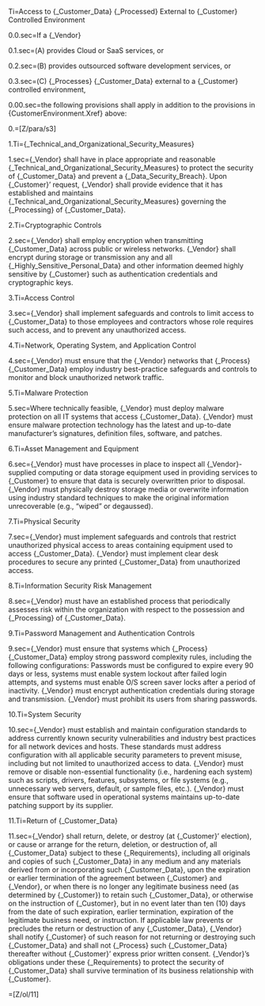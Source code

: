 Ti=Access to {_Customer_Data} {_Processed} External to {_Customer} Controlled Environment

0.0.sec=If a {_Vendor}

0.1.sec=(A) provides Cloud or SaaS services, or

0.2.sec=(B) provides outsourced software development services, or

0.3.sec=(C) {_Processes} {_Customer_Data} external to a {_Customer} controlled environment,

0.00.sec=the following provisions shall apply in addition to the provisions in {CustomerEnvironment.Xref} above:

0.=[Z/para/s3]

1.Ti={_Technical_and_Organizational_Security_Measures}

1.sec={_Vendor} shall have in place appropriate and reasonable {_Technical_and_Organizational_Security_Measures} to protect the security of {_Customer_Data} and prevent a {_Data_Security_Breach}. Upon {_Customer}’ request, {_Vendor} shall provide evidence that it has established and maintains {_Technical_and_Organizational_Security_Measures} governing the {_Processing} of {_Customer_Data}.

2.Ti=Cryptographic Controls

2.sec={_Vendor} shall employ encryption when transmitting {_Customer_Data} across public or wireless networks. {_Vendor} shall encrypt during storage or transmission any and all {_Highly_Sensitive_Personal_Data} and other information deemed highly sensitive by {_Customer} such as authentication credentials and cryptographic keys.

3.Ti=Access Control

3.sec={_Vendor} shall implement safeguards and controls to limit access to {_Customer_Data} to those employees and contractors whose role requires such access, and to prevent any unauthorized access.

4.Ti=Network, Operating System, and Application Control

4.sec={_Vendor} must ensure that the {_Vendor} networks that {_Process} {_Customer_Data} employ industry best-practice safeguards and controls to monitor and block unauthorized network traffic.

5.Ti=Malware Protection

5.sec=Where technically feasible, {_Vendor} must deploy malware protection on all IT systems that access {_Customer_Data}. {_Vendor} must ensure malware protection technology has the latest and up-to-date manufacturer’s signatures, definition files, software, and patches.

6.Ti=Asset Management and Equipment

6.sec={_Vendor} must have processes in place to inspect all {_Vendor}-supplied computing or data storage equipment used in providing services to {_Customer} to ensure that data is securely overwritten prior to disposal. {_Vendor} must physically destroy storage media or overwrite information using industry standard techniques to make the original information unrecoverable (e.g., “wiped” or degaussed).

7.Ti=Physical Security

7.sec={_Vendor} must implement safeguards and controls that restrict unauthorized physical access to areas containing equipment used to access {_Customer_Data}. {_Vendor} must implement clear desk procedures to secure any printed {_Customer_Data} from unauthorized access.

8.Ti=Information Security Risk Management

8.sec={_Vendor} must have an established process that periodically assesses risk within the organization with respect to the possession and {_Processing} of {_Customer_Data}.

9.Ti=Password Management and Authentication Controls

9.sec={_Vendor} must ensure that systems which {_Process} {_Customer_Data} employ strong password complexity rules, including the following configurations: Passwords must be configured to expire every 90 days or less, systems must enable system lockout after failed login attempts, and systems must enable O/S screen saver locks after a period of inactivity. {_Vendor} must encrypt authentication credentials during storage and transmission. {_Vendor} must prohibit its users from sharing passwords.

10.Ti=System Security

10.sec={_Vendor} must establish and maintain configuration standards to address currently known security vulnerabilities and industry best practices for all network devices and hosts. These standards must address configuration with all applicable security parameters to prevent misuse, including but not limited to unauthorized access to data. {_Vendor} must remove or disable non-essential functionality (i.e., hardening each system) such as scripts, drivers, features, subsystems, or file systems (e.g., unnecessary web servers, default, or sample files, etc.). {_Vendor} must ensure that software used in operational systems maintains up-to-date patching support by its supplier.

11.Ti=Return of {_Customer_Data}

11.sec={_Vendor} shall return, delete, or destroy (at {_Customer}’ election), or cause or arrange for the return, deletion, or destruction of, all {_Customer_Data} subject to these {_Requirements}, including all originals and copies of such {_Customer_Data} in any medium and any materials derived from or incorporating such {_Customer_Data}, upon the expiration or earlier termination of the agreement between {_Customer} and {_Vendor}, or when there is no longer any legitimate business need (as determined by {_Customer}) to retain such {_Customer_Data}, or otherwise on the instruction of {_Customer}, but in no event later than ten (10) days from the date of such expiration, earlier termination, expiration of the legitimate business need, or instruction. If applicable law prevents or precludes the return or destruction of any {_Customer_Data}, {_Vendor} shall notify {_Customer} of such reason for not returning or destroying such {_Customer_Data} and shall not {_Process} such {_Customer_Data} thereafter without {_Customer}’ express prior written consent. {_Vendor}’s obligations under these {_Requirements} to protect the security of {_Customer_Data} shall survive termination of its business relationship with {_Customer}.

=[Z/ol/11]
